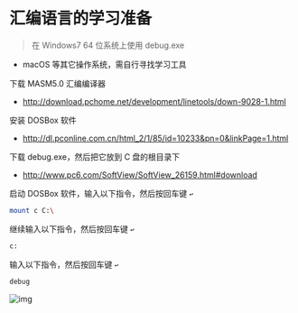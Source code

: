 # 汇编语言的学习准备

> 在 Windows7 64 位系统上使用 debug.exe

- macOS 等其它操作系统，需自行寻找学习工具

下载 MASM5.0 汇编编译器

- http://download.pchome.net/development/linetools/down-9028-1.html

安装 DOSBox 软件

- http://dl.pconline.com.cn/html_2/1/85/id=10233&pn=0&linkPage=1.html

下载 debug.exe，然后把它放到 C 盘的根目录下

- http://www.pc6.com/SoftView/SoftView_26159.html#download

启动 DOSBox 软件，输入以下指令，然后按回车键 `↩`

```bash
mount c C:\
```

继续输入以下指令，然后按回车键 `↩`

```bash
c:
```

输入以下指令，然后按回车键 `↩`

```bash
debug
```

![img](https://img.icehe.xyz/%E5%9C%A8win7%2064%E4%BD%8D%E7%B3%BB%E7%BB%9F%E4%B8%8A%E4%BD%BF%E7%94%A8debug.exe/866a2b6fce5ee69bf854f69d64495109.jpeg)

